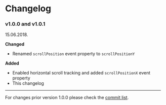 # Changelog

### v1.0.0 and v1.0.1

15.06.2018.

**Changed**

* Renamed `scrollPosition` event property to `scrollPositionY`

**Added**

* Enabled horizontal scroll tracking and added `scrollPositionX` event property
* This changelog

-----

For changes prior version 1.0.0 please check the [commit list](https://github.com/Stanko/window-scroll-manager/commits/master).
